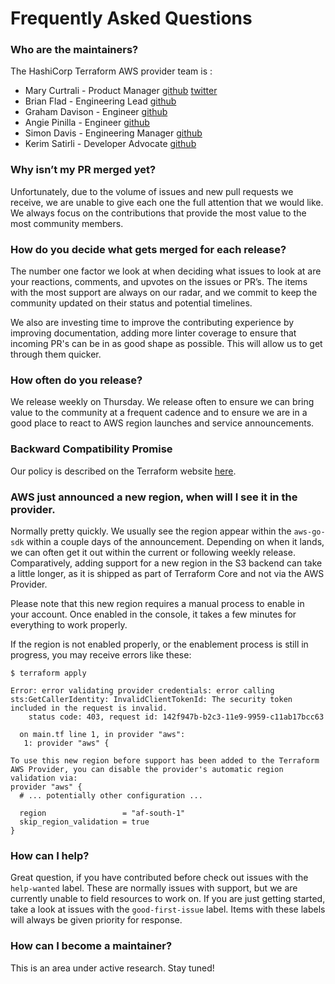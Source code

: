 # Frequently Asked Questions

### Who are the maintainers?

The HashiCorp Terraform AWS provider team is :

* Mary Curtrali - Product Manager [github](https://github.com/maryelizbeth) [twitter](https://twitter.com/marycutrali)
* Brian Flad - Engineering Lead [github](https://github.com/bflad) 
* Graham Davison - Engineer [github](https://github.com/gdavison)
* Angie Pinilla - Engineer [github](https://github.com/angie44)
* Simon Davis - Engineering Manager [github](https://github.com/maryelizbeth)
* Kerim Satirli - Developer Advocate [github](https://github.com/ksatirli)

### Why isn’t my PR merged yet?

Unfortunately, due to the volume of issues and new pull requests we receive, we are unable to give each one the full attention that we would like. We always focus on the contributions that provide the most value to the most community members.

### How do you decide what gets merged for each release?

The number one factor we look at when deciding what issues to look at are your reactions, comments, and upvotes on the issues or PR’s. The items with the most support are always on our radar, and we commit to keep the community updated on their status and potential timelines.

We also are investing time to improve the contributing experience by improving documentation, adding more linter coverage to ensure that incoming PR's can be in as good shape as possible. This will allow us to get through them quicker.

### How often do you release?

We release weekly on Thursday. We release often to ensure we can bring value to the community at a frequent cadence and to ensure we are in a good place to react to AWS region launches and service announcements.

### Backward Compatibility Promise

Our policy is described on the Terraform website [here](https://www.terraform.io/docs/extend/best-practices/versioning.html). 

### AWS just announced a new region, when will I see it in the provider.

Normally pretty quickly. We usually see the region appear within the `aws-go-sdk` within a couple days of the announcement. Depending on when it lands, we can often get it out within the current or following weekly release. Comparatively, adding support for a new  region in the S3 backend can take a little longer, as it is shipped as part of Terraform Core and not via the AWS Provider. 

Please note that this new region requires a manual process to enable in your account. Once enabled in the console, it takes a few minutes for everything to work properly.

If the region is not enabled properly, or the enablement process is still in progress, you may receive errors like these:

```
$ terraform apply

Error: error validating provider credentials: error calling sts:GetCallerIdentity: InvalidClientTokenId: The security token included in the request is invalid.
    status code: 403, request id: 142f947b-b2c3-11e9-9959-c11ab17bcc63

  on main.tf line 1, in provider "aws":
   1: provider "aws" {

To use this new region before support has been added to the Terraform AWS Provider, you can disable the provider's automatic region validation via:
provider "aws" {
  # ... potentially other configuration ...

  region                 = "af-south-1"
  skip_region_validation = true
}

```

### How can I help?

Great question, if you have contributed before check out issues with the `help-wanted` label. These are normally issues with support, but we are currently unable to field resources to work on. If you are just getting started, take a look at issues with the `good-first-issue` label. Items with these labels will always be given priority for response.

### How can I become a maintainer?

This is an area under active research. Stay tuned!